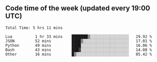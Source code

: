 ## Code time of the week (updated every 19:00 UTC)

<!--START_SECTION:waka-->

```text
Total Time: 5 hrs 11 mins

Lua          1 hr 33 mins    ███████▒░░░░░░░░░░░░░░░░░   29.92 %
JSON         52 mins         ████▒░░░░░░░░░░░░░░░░░░░░   17.01 %
Python       49 mins         ████░░░░░░░░░░░░░░░░░░░░░   16.06 %
Bash         43 mins         ███▓░░░░░░░░░░░░░░░░░░░░░   14.08 %
Other        16 mins         █▒░░░░░░░░░░░░░░░░░░░░░░░   05.42 %
```

<!--END_SECTION:waka-->